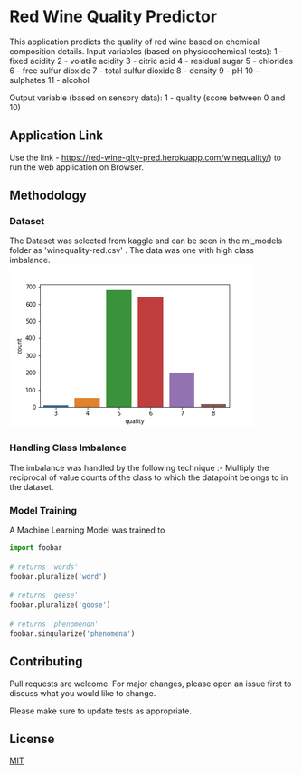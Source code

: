 # Red Wine Quality Predictor

This application predicts the quality of red wine based on chemical composition details. 
Input variables (based on physicochemical tests):
1 - fixed acidity
2 - volatile acidity
3 - citric acid
4 - residual sugar
5 - chlorides
6 - free sulfur dioxide
7 - total sulfur dioxide
8 - density
9 - pH
10 - sulphates
11 - alcohol

Output variable (based on sensory data):
1 - quality (score between 0 and 10)

## Application Link

Use the link - https://red-wine-qlty-pred.herokuapp.com/winequality/) to run the web application on Browser.

## Methodology
### Dataset
The Dataset was selected from kaggle and can be seen in the ml_models folder as 'winequality-red.csv' . The data was one with high class imbalance.
![plot](./wine_app/ml_models/CountPlot.png)

### Handling Class Imbalance
The imbalance was handled by the following technique :-
Multiply the reciprocal of value counts of the class to which the datapoint belongs to in the dataset.

### Model Training
A Machine Learning Model was trained to 

```python
import foobar

# returns 'words'
foobar.pluralize('word')

# returns 'geese'
foobar.pluralize('goose')

# returns 'phenomenon'
foobar.singularize('phenomena')
```

## Contributing
Pull requests are welcome. For major changes, please open an issue first to discuss what you would like to change.

Please make sure to update tests as appropriate.

## License
[MIT](https://choosealicense.com/licenses/mit/)